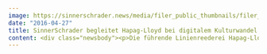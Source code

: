 ```yaml
---
image: https://sinnerschrader.news/media/filer_public_thumbnails/filer_public/1b/e7/1be7668c-6825-486f-9304-64e8fe90e3e2/pm-hapaglloyd-720x450.jpg__480x288_q85_crop_subsampling-2_upscale.jpg
date: "2016-04-27"
title: SinnerSchrader begleitet Hapag-Lloyd bei digitalem Kulturwandel
content: <div class="newsbody"><p>Die führende Linienreederei Hapag-Lloyd mit weltweit 9.500 Mitarbeitern befindet sich aktuell im Prozess einer umfangreichen Wandels ihrer digitalen Kommunikationskultur.</p><p>Diese Transformation vom Traditionsunternehmen mit hierarchisch geprägter Kommunikationsstruktur hin zu einem offenen Austausch innerhalb des Unternehmens begleitet SinnerSchrader seit Mitte letzten Jahres. </p><p>So hat SinnerSchrader das Konzept für das neu eingeführte Online-News-Portal gemeinsam mit der Kommunikations- und IT-Abteilung von Hapag-Lloyd erarbeitet und umgesetzt sowie das Change Management rund um die Einführung des Portals entwickelt und unterstützt.</p><p>Dieses News-Portal ermöglicht nun eine offene, interne Kommunikation zwischen den Mitarbeitern an 366 Standorten weltweit. Ein Novum, so Rainer Horn, Director Public Relations der Hapag-Lloyd AG&#58; „Informationen und Wissen dürfen nicht als Machtinstrument missbraucht und zurück gehalten werden, wenn eine Organisation wettbewerbsfähig sein soll. Es muss darum gehen, gemeinsam ein Ziel zu erreichen und anstehende Probleme offen zu besprechen und gemeinsam zu lösen – und somit flexibler, schneller und gemeinsam erfolgreicher als andere im Markt zu sein.”</p><p>„Deshalb wollten wir weg von einer Need-to-know-Kultur, in der jeder Mitarbeiter nur genau die Informationen erhält, die er für seine Tätigkeit benötigt. Ziel ist stattdessen eine No-harm-to-know-Kultur, in der Informationen und Wissen möglichst frei verfügbar sind, um keine Potenziale zu verschenken,” beschreibt Rainer Horn den Prozess.</p><p>Auf dem Weg dieses Wandels, der laut Horn sehr gut gestartet, aber noch lange nicht abgeschlossen sei, wird SinnerSchrader Hapag-Lloyd auch weiterhin begleiten.</p><p>SinnerSchrader ist unter Deutschlands führenden Digitalagenturen die Nummer 1 in Business Transformation und Mobile. Das ist das Ergebnis des Internetagentur-Rankings 2016, das am 25. April veröffentlicht wurde. </p><p>Am 28./29. April stellen die beiden Unternehmen erste Ergebnisse und Erkenntnisse zur Einführung der neuen digitalen Kommunikationskultur bei der Intranet.Reloaded in Berlin vor.</p><p><strong>Über SinnerSchrader</strong><br/>SinnerSchrader gehört zu den führenden Digitalagenturen Europas. Mit Fokus auf E-Commerce, Strategie und Kommunikation bietet SinnerSchrader die gesamte Bandbreite digitaler Agenturleistungen&#58; Konzeption, Gestaltung, Entwicklung und Betrieb digitaler Plattformen, Mobile Apps, Service Design, Kampagnen, Media, Analytics und Audience Management. SinnerSchrader steht für technologische Exzellenz. Rund 500 Mitarbeiter – davon allein knapp 200 Entwickler – realisieren Marketinglösungen für Marken wie Allianz, Beck’s, comdirect bank, Hapag-Lloyd, Telefónica, TUI, Unilever und Unitymedia. SinnerSchrader wurde 1996 gegründet, ist seit 1999 börsennotiert und hat Büros in Hamburg, Berlin, Frankfurt am Main, München, Prag und Hannover.<br/><a href="http&#58;//sinnerschrader.com/">http&#58;//sinnerschrader.com</a></p><p><strong>Über Hapag-Lloyd</strong><br/>177 moderne Containerschiffe, ein Transportvolumen von 7,4 Millionen TEU (Standardcontainer) im Jahr, rund 9.500 motivierte Mitarbeiter an mehr als 366 Standorten in 118 Ländern, vernetzt durch ein einheitliches, branchenweit führendes IT-System&#58; Hapag-Lloyd ist eine weltweit führende Linienreederei.<br/>Seit dem Zusammenschluss mit dem Containergeschäft von CSAV im Dezember 2014 bietet Hapag-Lloyds Flotte eine Gesamtkapazität von rund einer Million TEU sowie einen Containerbestand von mehr als 1,6 Million TEU inklusive einer der weltweit größten und modernsten Kühlcontainerflotten. Ein globales Netzwerk aus 121 Liniendiensten sorgt für schnelle und zuverlässige Verbindungen zwischen allen Kontinenten.<br/>Seit mehr als 169 Jahren setzt Hapag-Lloyd weltweit Maßstäbe in Bezug auf Zuverlässigkeit, Service, Produktivität und Umweltschutz. Weitere wichtige Themen sind für Hapag-Lloyd Compliance und Nachhaltigkeit.<br/>Die Eigentümer von Hapag-Lloyd sind u.a. CSAV (31,4%), die Stadt Hamburg (20,6%), Kühne Maritime (20,2%) und TUI (12,3%). <br/><a href="http&#58;//www.hapag-lloyd.de/">www.hapag-lloyd.de</a></p></div>
---
```

